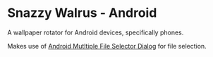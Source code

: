 # Snazzy Walrus - Android

A wallpaper rotator for Android devices, specifically phones.

Makes use of [Android Mutltiple File Selector Dialog](https://github.com/paulasiimwe/Android-Multiple-file-Selector-Dialog) for file selection.
